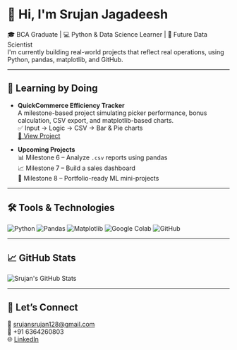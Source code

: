# 👋 Hi, I'm Srujan Jagadeesh

🎓 BCA Graduate | 💻 Python & Data Science Learner | 🚀 Future Data Scientist  
I'm currently building real-world projects that reflect real operations, using Python, pandas, matplotlib, and GitHub.

---

## 🧠 Learning by Doing

- **QuickCommerce Efficiency Tracker**  
  A milestone-based project simulating picker performance, bonus calculation, CSV export, and matplotlib-based charts.  
  ✅ Input → Logic → CSV → Bar & Pie charts  
  [🔗 View Project](https://github.com/srujan-jagadeesh/quickcommerce-efficiency-tracker)

- **Upcoming Projects**  
  📊 Milestone 6 – Analyze `.csv` reports using pandas  
  📈 Milestone 7 – Build a sales dashboard  
  📂 Milestone 8 – Portfolio-ready ML mini-projects

---

## 🛠️ Tools & Technologies

![Python](https://img.shields.io/badge/Python-3776AB?style=flat-square&logo=python&logoColor=white)
![Pandas](https://img.shields.io/badge/Pandas-150458?style=flat-square&logo=pandas)
![Matplotlib](https://img.shields.io/badge/Matplotlib-11557c?style=flat-square&logo=matplotlib)
![Google Colab](https://img.shields.io/badge/Colab-F9AB00?style=flat-square&logo=googlecolab)
![GitHub](https://img.shields.io/badge/GitHub-181717?style=flat-square&logo=github)

---

## 📈 GitHub Stats

![Srujan's GitHub Stats](https://github-readme-stats.vercel.app/api?username=srujan-jagadeesh&show_icons=true&theme=radical)

---

## 💬 Let’s Connect

📧 [srujansrujan128@gmail.com](mailto:srujansrujan128@gmail.com)  
📱 +91 6364260803  
🌐 [LinkedIn](https://www.linkedin.com/in/srujanjagadeesh/)  
